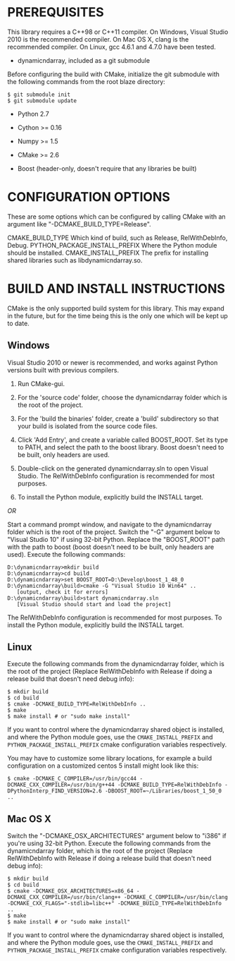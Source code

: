 PREREQUISITES
=============

This library requires a C++98 or C++11 compiler. On Windows, Visual
Studio 2010 is the recommended compiler. On Mac OS X, clang
is the recommended compiler. On Linux, gcc 4.6.1 and 4.7.0 have
been tested.

 * dynamicndarray, included as a git submodule

Before configuring the build with CMake, initialize the git submodule
with the following commands from the root blaze directory:

    $ git submodule init
    $ git submodule update

 * Python 2.7
 * Cython >= 0.16
 * Numpy >= 1.5

 * CMake >= 2.6
 * Boost (header-only, doesn't require that any libraries be built)

CONFIGURATION OPTIONS
=====================

These are some options which can be configured by calling
CMake with an argument like "-DCMAKE_BUILD_TYPE=Release".

CMAKE_BUILD_TYPE
    Which kind of build, such as Release, RelWithDebInfo, Debug.
PYTHON_PACKAGE_INSTALL_PREFIX
    Where the Python module should be installed.
CMAKE_INSTALL_PREFIX
    The prefix for installing shared libraries such as
    libdynamicndarray.so.

BUILD AND INSTALL INSTRUCTIONS
==============================

CMake is the only supported build system for this library. This
may expand in the future, but for the time being this is the
only one which will be kept up to date.

Windows
-------

Visual Studio 2010 or newer is recommended, and works against
Python versions built with previous compilers.

1. Run CMake-gui.

2. For the 'source code' folder, choose the
    dynamicndarray folder which is the root of the project.

3. For the 'build the binaries' folder, create a 'build'
    subdirectory so that your build is isolated from the
    source code files.

4. Click 'Add Entry', and create a variable called BOOST_ROOT.
   Set its type to PATH, and select the path to the boost library.
   Boost doesn't need to be built, only headers are used.

5. Double-click on the generated dynamicndarray.sln
    to open Visual Studio. The RelWithDebInfo configuration is
    recommended for most purposes.

6. To install the Python module, explicitly build the INSTALL target.

*OR*

Start a command prompt window, and navigate to the
dynamicndarray folder which is the root of the project.
Switch the "-G" argument below to "Visual Studio 10" if using
32-bit Python. Replace the "BOOST_ROOT" path with the path to boost
(boost doesn't need to be built, only headers are used).
Execute the following commands:

    D:\dynamicndarray>mkdir build
    D:\dynamicndarray>cd build
    D:\dynamicndarray>set BOOST_ROOT=D:\Develop\boost_1_48_0
    D:\dynamicndarray\build>cmake -G "Visual Studio 10 Win64" ..
       [output, check it for errors]
    D:\dynamicndarray\build>start dynamicndarray.sln
       [Visual Studio should start and load the project]

The RelWithDebInfo configuration is recommended for most purposes.
To install the Python module, explicitly build the INSTALL target.

Linux
-----

Execute the following commands from the dynamicndarray folder,
which is the root of the project (Replace RelWithDebInfo with
Release if doing a release build that doesn't need debug info):

    $ mkdir build
    $ cd build
    $ cmake -DCMAKE_BUILD_TYPE=RelWithDebInfo ..
    $ make
    $ make install # or "sudo make install"

If you want to control where the dynamicndarray shared object is
installed, and where the Python module goes, use the
`CMAKE_INSTALL_PREFIX` and `PYTHON_PACKAGE_INSTALL_PREFIX`
cmake configuration variables respectively.

You may have to customize some library locations, for example a
build configuration on a customized centos 5 install might
look like this:

    $ cmake -DCMAKE_C_COMPILER=/usr/bin/gcc44 -DCMAKE_CXX_COMPILER=/usr/bin/g++44 -DCMAKE_BUILD_TYPE=RelWithDebInfo -DPythonInterp_FIND_VERSION=2.6 -DBOOST_ROOT=~/Libraries/boost_1_50_0 ..

Mac OS X
--------

Switch the "-DCMAKE\_OSX\_ARCHITECTURES" argument below to "i386" if
you're using 32-bit Python. Execute the following commands
from the dynamicndarray folder, which is the root of the project
(Replace RelWithDebInfo with Release if doing a release build
that doesn't need debug info):

    $ mkdir build
    $ cd build
    $ cmake -DCMAKE_OSX_ARCHITECTURES=x86_64 -DCMAKE_CXX_COMPILER=/usr/bin/clang++ -DCMAKE_C_COMPILER=/usr/bin/clang -DCMAKE_CXX_FLAGS="-stdlib=libc++" -DCMAKE_BUILD_TYPE=RelWithDebInfo ..
    $ make
    $ make install # or "sudo make install"

If you want to control where the dynamicndarray shared object is
installed, and where the Python module goes, use the
`CMAKE_INSTALL_PREFIX` and `PYTHON_PACKAGE_INSTALL_PREFIX`
cmake configuration variables respectively.

